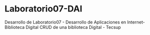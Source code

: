 # Laboratorio07-DAI
Desarrollo de Laboratorio07 - Desarrollo de Aplicaciones en Internet- Biblioteca Digital
CRUD de una biblioteca Digital - Tecsup
